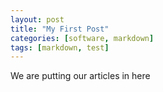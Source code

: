 ```yaml
---
layout: post
title: "My First Post"
categories: [software, markdown]
tags: [markdown, test]
---
```


We are putting our articles in here

